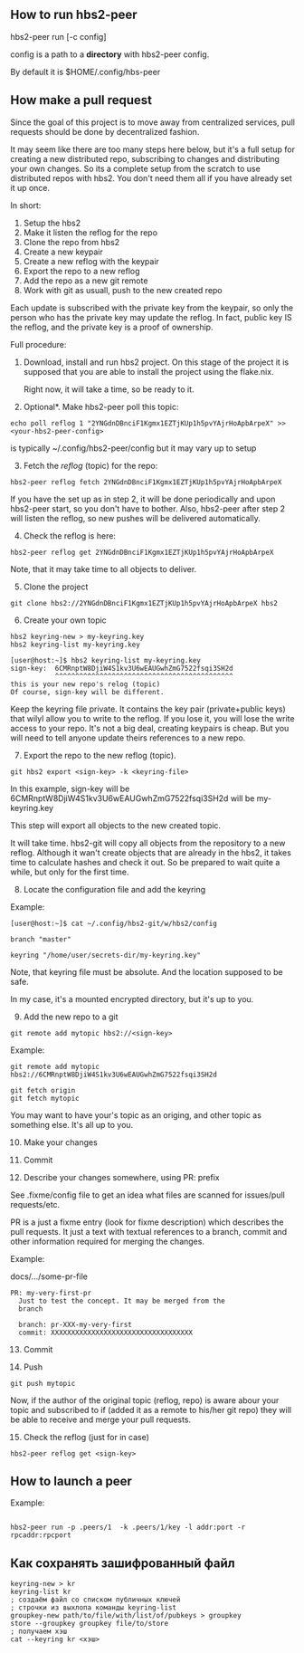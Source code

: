 
## How to run hbs2-peer

hbs2-peer run [-c config]

config is a path to a **directory** with hbs2-peer config.

By default it is $HOME/.config/hbs-peer


## How make a pull request

Since the goal of this project is to move away from
centralized services, pull requests should be done by
decentralized fashion.

It may seem like there are too many steps here below, but
it's a full setup for creating a new distributed repo,
subscribing to changes and distributing your own changes. So
its a complete setup from the scratch to use distributed
repos with hbs2.  You don't need them all if you have
already set it up once.

In short:

1. Setup the hbs2
2. Make it listen the reflog for the repo
2. Clone the repo from hbs2
3. Create a new keypair
4. Create a new reflog with the keypair
5. Export the repo to a new reflog
6. Add the repo as a new git remote
7. Work with git as usuall, push to the new created repo

Each update is subscribed with the private key from the
keypair, so only the person who has the private key may
update the reflog. In fact, public key IS the reflog,
and the private key is a proof of ownership.

Full procedure:

1. Download, install and run hbs2 project. On this stage
   of the project it is supposed that you are able to
   install the project using the flake.nix.

   Right now, it will take a time, so be ready to it.


2. Optional*. Make hbs2-peer poll this topic:

```
echo poll reflog 1 "2YNGdnDBnciF1Kgmx1EZTjKUp1h5pvYAjrHoApbArpeX" >> <your-hbs2-peer-config>
```

<your-hbs2-peer-config> is typically
~/.config/hbs2-peer/config  but it may vary up to setup

3. Fetch the *reflog* (topic) for the repo:

```
hbs2-peer reflog fetch 2YNGdnDBnciF1Kgmx1EZTjKUp1h5pvYAjrHoApbArpeX
```

If you have the set up as in step 2, it will be done
periodically and upon hbs2-peer start, so you don't have
to bother.  Also, hbs2-peer after step 2 will listen the
reflog, so new pushes will be delivered automatically.

4. Check the reflog is here:

```
hbs2-peer reflog get 2YNGdnDBnciF1Kgmx1EZTjKUp1h5pvYAjrHoApbArpeX
```

Note, that it may take time to all objects to deliver.

5. Clone the project

```
git clone hbs2://2YNGdnDBnciF1Kgmx1EZTjKUp1h5pvYAjrHoApbArpeX hbs2
```

6. Create your own topic

```
hbs2 keyring-new > my-keyring.key
hbs2 keyring-list my-keyring.key

[user@host:~]$ hbs2 keyring-list my-keyring.key
sign-key:  6CMRnptW8DjiW4S1kv3U6wEAUGwhZmG7522fsqi3SH2d
           ^^^^^^^^^^^^^^^^^^^^^^^^^^^^^^^^^^^^^^^^^^^^
this is your new repo's relog (topic)
Of course, sign-key will be different.

```
Keep the keyring file private. It contains the key pair
(private+public keys) that wilyl allow you to write to the
reflog. If you lose it, you will lose the write access
to your repo. It's not a big deal, creating keypairs is
cheap. But you will need to tell anyone update theirs
references to a new repo.

7. Export the repo to the new reflog (topic).

```
git hbs2 export <sign-key> -k <keyring-file>
```

In this example, sign-key will be 6CMRnptW8DjiW4S1kv3U6wEAUGwhZmG7522fsqi3SH2d
<keyring-file> will be my-keyring.key

This step will export all objects to the new created
topic.

It will take time. hbs2-git will copy all objects from
the repository to a new reflog. Although it wan't create
objects that are already in the hbs2, it takes time to
calculate hashes and check it out. So be prepared to wait
quite a while, but only for the first time.

8. Locate the configuration file and add the keyring

Example:

```
[user@host:~]$ cat ~/.config/hbs2-git/w/hbs2/config

branch "master"

keyring "/home/user/secrets-dir/my-keyring.key"

```

Note, that keyring file must be absolute. And
the location supposed to be safe.

In my case, it's a mounted encrypted directory, but it's
up to you.

9. Add the new repo to a git

```
git remote add mytopic hbs2://<sign-key>
```

Example:

```
git remote add mytopic hbs2://6CMRnptW8DjiW4S1kv3U6wEAUGwhZmG7522fsqi3SH2d

```

```
git fetch origin
git fetch mytopic
```

You may want to have your's topic as an origing, and other
topic as something else. It's all up to you.


10. Make your changes

11. Commit

12. Describe your changes somewhere, using PR: prefix

See .fixme/config file to get an idea what files are
scanned for issues/pull requests/etc.

PR is a just a fixme entry (look for fixme description)
which describes the pull requests. It just a text with
textual references to a branch, commit and other
information required for merging the changes.


Example:

docs/.../some-pr-file

```
PR: my-very-first-pr
  Just to test the concept. It may be merged from the
  branch

  branch: pr-XXX-my-very-first
  commit: XXXXXXXXXXXXXXXXXXXXXXXXXXXXXXXXXXX

```

13. Commit

14. Push

```
git push mytopic
```

Now, if the author of the original topic (reflog, repo) is
aware abour your topic and subscribed to if (added it as a
remote to his/her git repo) they will be able to receive
and merge your pull requests.

15. Check the reflog (just for in case)

```
hbs2-peer reflog get <sign-key>
```

## How to launch a peer

Example:
```

hbs2-peer run -p .peers/1  -k .peers/1/key -l addr:port -r rpcaddr:rpcport

```


## Как сохранять зашифрованный файл

```
keyring-new > kr
keyring-list kr
; создаём файл со списком публичных ключей
; строчки из выхлопа команды keyring-list
groupkey-new path/to/file/with/list/of/pubkeys > groupkey
store --groupkey groupkey file/to/store
; получаем хэш
cat --keyring kr <хэш>
```
